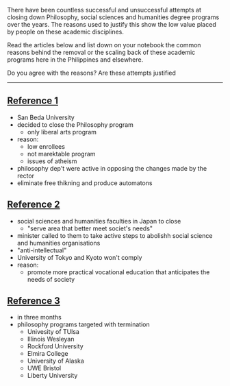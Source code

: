 There have been countless successful and unsuccessful attempts at closing down Philosophy, social sciences and humanities degree programs over the years. The reasons used to justify this show the low value placed by people on these academic disciplines. 

Read the articles below and list down on your notebook the common reasons behind the removal or the scaling back of these academic programs here in the Philippines and elsewhere.

Do you agree with the reasons? Are these attempts justified

---

## [Reference 1](https://www.pinoyexchange.com/discussion/336733/san-beda-philosophy-department-closed)
- San Beda University
-  decided to close the Philosophy program
	-  only liberal arts program
-  reason:
	-  low enrollees
	-  not marektable program
	-  issues of atheism
-  philosophy dep't were active in opposing the changes made by the rector
-  eliminate free thikning and produce automatons

## [Reference 2](https://www.timeshighereducation.com/news/social-sciences-and-humanities-faculties-close-japan-after-ministerial-intervention)
- social sciences and humanities faculties in Japan to close
	- "serve area that better meet societ's needs"
- minister called to them to take active steps to abolishh social science and humanities organisations
- "anti-intellectual"
- University of Tokyo and Kyoto won't comply
- reason:
	- promote more practical vocational education that anticipates the needs of society

## [Reference 3](https://philosopherscocoon.typepad.com/blog/2020/06/saving-philosophy-from-elimination-what-can-be-done.html)
- in three months
- philosophy programs targeted with termination
	- Univesity of TUlsa
	- Illinois Wesleyan
	- Rockford University
	- Elmira College
	- University of Alaska
	- UWE Bristol
	- Liberty University